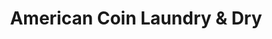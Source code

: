 ---
title: "American Coin Laundry & Dry"
url: /erie/american-coin-laundry-und-dry/
shop: Wäscherei
---